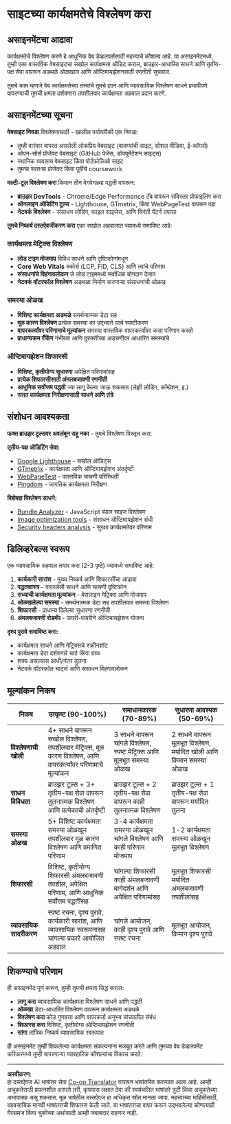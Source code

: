 <!--
CO_OP_TRANSLATOR_METADATA:
{
  "original_hash": "a203e560e58ccc6ba68bffc40c7c8676",
  "translation_date": "2025-10-22T16:35:03+00:00",
  "source_file": "5-browser-extension/3-background-tasks-and-performance/assignment.md",
  "language_code": "mr"
}
-->
# साइटच्या कार्यक्षमतेचे विश्लेषण करा

## असाइनमेंटचा आढावा

कार्यक्षमतेचे विश्लेषण करणे हे आधुनिक वेब डेव्हलपर्ससाठी महत्त्वाचे कौशल्य आहे. या असाइनमेंटमध्ये, तुम्ही एका वास्तविक वेबसाइटचा सखोल कार्यक्षमता ऑडिट कराल, ब्राउझर-आधारित साधने आणि तृतीय-पक्ष सेवा वापरून अडथळे ओळखाल आणि ऑप्टिमायझेशनसाठी रणनीती सुचवाल.

तुमचे काम म्हणजे वेब कार्यक्षमतेच्या तत्त्वांचे तुमचे ज्ञान आणि व्यावसायिक विश्लेषण साधने प्रभावीपणे वापरण्याची तुमची क्षमता दर्शवणारा तपशीलवार कार्यक्षमता अहवाल प्रदान करणे.

## असाइनमेंटच्या सूचना

**वेबसाइट निवडा** विश्लेषणासाठी - खालील पर्यायांपैकी एक निवडा:
- तुम्ही वारंवार वापरत असलेली लोकप्रिय वेबसाइट (बातम्यांची साइट, सोशल मीडिया, ई-कॉमर्स)
- ओपन-सोर्स प्रोजेक्ट वेबसाइट (GitHub पेजेस, डॉक्युमेंटेशन साइट्स)
- स्थानिक व्यवसाय वेबसाइट किंवा पोर्टफोलिओ साइट
- तुमचा स्वतःचा प्रोजेक्ट किंवा पूर्वीचे coursework

**मल्टी-टूल विश्लेषण करा** किमान तीन वेगवेगळ्या पद्धती वापरून:
- **ब्राउझर DevTools** - Chrome/Edge Performance टॅब वापरून सविस्तर प्रोफाइलिंग करा
- **ऑनलाइन ऑडिटिंग टूल्स** - Lighthouse, GTmetrix, किंवा WebPageTest वापरून पहा
- **नेटवर्क विश्लेषण** - संसाधन लोडिंग, फाइल साइजेस, आणि विनंती पॅटर्न तपासा

**तुमचे निष्कर्ष दस्तऐवजीकरण करा** एका सखोल अहवालात ज्यामध्ये समाविष्ट आहे:

### कार्यक्षमता मेट्रिक्स विश्लेषण
- **लोड टाइम मोजमाप** विविध साधने आणि दृष्टिकोनांमधून
- **Core Web Vitals** स्कोर्स (LCP, FID, CLS) आणि त्यांचे परिणाम
- **संसाधनांचे विहंगावलोकन** जे लोड टाइममध्ये सर्वाधिक योगदान देतात
- **नेटवर्क वॉटरफॉल विश्लेषण** अडथळा निर्माण करणाऱ्या संसाधनांची ओळख

### समस्या ओळख
- **विशिष्ट कार्यक्षमता अडथळे** समर्थनात्मक डेटा सह
- **मूळ कारण विश्लेषण** प्रत्येक समस्या का उद्भवते याचे स्पष्टीकरण
- **वापरकर्त्यांवर परिणामाचे मूल्यांकन** समस्या वास्तविक वापरकर्त्यांवर कसा परिणाम करतो
- **प्राधान्यक्रम रँकिंग** गंभीरता आणि दुरुस्तीच्या अडचणीवर आधारित समस्यांचे

### ऑप्टिमायझेशन शिफारसी
- **विशिष्ट, कृतीयोग्य सुधारणा** अपेक्षित परिणामांसह
- **प्रत्येक शिफारसीसाठी अंमलबजावणी रणनीती**
- **आधुनिक सर्वोत्तम पद्धती** ज्या लागू केल्या जाऊ शकतात (लेझी लोडिंग, कॉम्प्रेशन, इ.)
- **सतत कार्यक्षमता निरीक्षणासाठी साधने आणि तंत्रे**

## संशोधन आवश्यकता

**फक्त ब्राउझर टूल्सवर अवलंबून राहू नका** - तुमचे विश्लेषण विस्तृत करा:

**तृतीय-पक्ष ऑडिटिंग सेवा:**
- [Google Lighthouse](https://developers.google.com/web/tools/lighthouse) - सखोल ऑडिट्स
- [GTmetrix](https://gtmetrix.com/) - कार्यक्षमता आणि ऑप्टिमायझेशन अंतर्दृष्टी
- [WebPageTest](https://www.webpagetest.org/) - वास्तविक चाचणी परिस्थिती
- [Pingdom](https://tools.pingdom.com/) - जागतिक कार्यक्षमता निरीक्षण

**विशेषज्ञ विश्लेषण साधने:**
- [Bundle Analyzer](https://bundlephobia.com/) - JavaScript बंडल साइज विश्लेषण
- [Image optimization tools](https://squoosh.app/) - संसाधन ऑप्टिमायझेशन संधी
- [Security headers analysis](https://securityheaders.com/) - सुरक्षा कार्यक्षमतेवर परिणाम

## डिलिव्हरेबल्स स्वरूप

एक व्यावसायिक अहवाल तयार करा (2-3 पृष्ठे) ज्यामध्ये समाविष्ट आहे:

1. **कार्यकारी सारांश** - मुख्य निष्कर्ष आणि शिफारसींचा आढावा
2. **पद्धतशास्त्र** - वापरलेली साधने आणि चाचणी दृष्टिकोन
3. **सध्याची कार्यक्षमता मूल्यांकन** - बेसलाइन मेट्रिक्स आणि मोजमाप
4. **ओळखलेल्या समस्या** - समर्थनात्मक डेटा सह तपशीलवार समस्या विश्लेषण
5. **शिफारसी** - प्राधान्य दिलेल्या सुधारणा रणनीती
6. **अंमलबजावणी रोडमॅप** - पायरी-पायरीने ऑप्टिमायझेशन योजना

**दृश्य पुरावे समाविष्ट करा:**
- कार्यक्षमता साधने आणि मेट्रिक्सचे स्क्रीनशॉट
- कार्यक्षमता डेटा दर्शवणारे चार्ट किंवा ग्राफ
- शक्य असल्यास आधी/नंतर तुलना
- नेटवर्क वॉटरफॉल चार्ट्स आणि संसाधन विहंगावलोकन

## मूल्यांकन निकष

| निकष | उत्कृष्ट (90-100%) | समाधानकारक (70-89%) | सुधारणा आवश्यक (50-69%) |
| -------- | ------------------- | ----------------- | -------------------------- |
| **विश्लेषणाची खोली** | 4+ साधने वापरून सखोल विश्लेषण, तपशीलवार मेट्रिक्स, मूळ कारण विश्लेषण, आणि वापरकर्त्यांवर परिणामाचे मूल्यांकन | 3 साधने वापरून चांगले विश्लेषण, स्पष्ट मेट्रिक्स आणि मूलभूत समस्या ओळख | 2 साधने वापरून मूलभूत विश्लेषण, मर्यादित खोली आणि किमान समस्या ओळख |
| **साधन विविधता** | ब्राउझर टूल्स + 3+ तृतीय-पक्ष सेवा वापरून तुलनात्मक विश्लेषण आणि प्रत्येकाची अंतर्दृष्टी | ब्राउझर टूल्स + 2 तृतीय-पक्ष सेवा वापरून काही तुलनात्मक विश्लेषण | ब्राउझर टूल्स + 1 तृतीय-पक्ष सेवा वापरून मर्यादित तुलना |
| **समस्या ओळख** | 5+ विशिष्ट कार्यक्षमता समस्या ओळखून तपशीलवार मूळ कारण विश्लेषण आणि प्रमाणित परिणाम | 3-4 कार्यक्षमता समस्या ओळखून चांगले विश्लेषण आणि काही परिणाम मोजमाप | 1-2 कार्यक्षमता समस्या ओळखून मूलभूत विश्लेषण |
| **शिफारसी** | विशिष्ट, कृतीयोग्य शिफारसी अंमलबजावणी तपशील, अपेक्षित परिणाम, आणि आधुनिक सर्वोत्तम पद्धतींसह | चांगल्या शिफारसी काही अंमलबजावणी मार्गदर्शन आणि अपेक्षित परिणामांसह | मूलभूत शिफारसी मर्यादित अंमलबजावणी तपशीलांसह |
| **व्यावसायिक सादरीकरण** | स्पष्ट रचना, दृश्य पुरावे, कार्यकारी सारांश, आणि व्यावसायिक स्वरूपनासह चांगल्या प्रकारे आयोजित अहवाल | चांगले आयोजन, काही दृश्य पुरावे आणि स्पष्ट रचना | मूलभूत आयोजन, किमान दृश्य पुरावे |

## शिकण्याचे परिणाम

ही असाइनमेंट पूर्ण करून, तुम्ही तुमची क्षमता सिद्ध कराल:
- **लागू करा** व्यावसायिक कार्यक्षमता विश्लेषण साधने आणि पद्धती
- **ओळखा** डेटा-आधारित विश्लेषण वापरून कार्यक्षमता अडथळे
- **विश्लेषण करा** कोड गुणवत्ता आणि वापरकर्ता अनुभव यांच्यातील संबंध
- **शिफारस करा** विशिष्ट, कृतीयोग्य ऑप्टिमायझेशन रणनीती
- **सांगा** तांत्रिक निष्कर्ष व्यावसायिक स्वरूपात

ही असाइनमेंट तुम्ही शिकलेल्या कार्यक्षमता संकल्पनांना मजबूत करते आणि तुमच्या वेब डेव्हलपमेंट करिअरमध्ये तुम्ही वापरणाऱ्या व्यावहारिक कौशल्यांचा विकास करते.

---

**अस्वीकरण**:  
हा दस्तऐवज AI भाषांतर सेवा [Co-op Translator](https://github.com/Azure/co-op-translator) वापरून भाषांतरित करण्यात आला आहे. आम्ही अचूकतेसाठी प्रयत्नशील असलो तरी, कृपयास लक्षात ठेवा की स्वयंचलित भाषांतरे त्रुटी किंवा अचूकतेच्या अभावासह असू शकतात. मूळ भाषेतील दस्तऐवज हा अधिकृत स्रोत मानला जावा. महत्त्वाच्या माहितीसाठी, व्यावसायिक मानवी भाषांतराची शिफारस केली जाते. या भाषांतराचा वापर करून उद्भवलेल्या कोणत्याही गैरसमज किंवा चुकीच्या अर्थासाठी आम्ही जबाबदार राहणार नाही.
